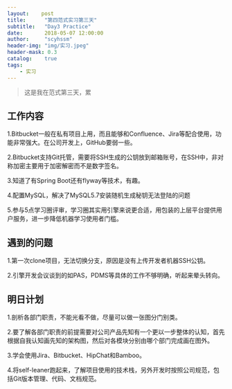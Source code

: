 ```yaml
---
layout:    post
title:      "第四范式实习第三天"
subtitle:   "Day3 Practice"
date:       2018-05-07 12:00:00
author:     "scyhssm"
header-img: "img/实习.jpeg"
header-mask: 0.3
catalog:    true
tags:
    - 实习
---
```


>这是我在范式第三天，累

## 工作内容
1.Bitbucket一般在私有项目上用，而且能够和Confluence、Jira等配合使用，功能非常强大。在公司开发上，GitHub要弱一些。

2.Bitbucket支持Git托管，需要将SSH生成的公钥放到邮箱账号，在SSH中，非对称加密主要用于加密解密而不是数字签名。

3.知道了有Spring Boot还有flyway等技术，有趣。

4.配置MySQL，解决了MySQL5.7安装随机生成秘钥无法登陆的问题

5.参与5点学习圈评审，学习圈其实用引擎来说更合适，用包装的上层平台提供用户服务，进一步降低机器学习使用者门槛。

## 遇到的问题
1.第一次clone项目，无法切换分支，原因是没有上传开发者机器SSH公钥。

2.引擎开发会议谈到的如PAS，PDMS等具体的工作不够明确，听起来晕头转向。

## 明日计划
1.剖析各部门职责，不能光看不做，尽量可以做一张图分门别类。

2.要了解各部门职责的前提需要对公司产品先知有一个更以一步整体的认知，首先根据自我认知画先知的架构图，然后对各模块分别由哪个部门完成画在图外。

3.学会使用Jira、Bitbucket、HipChat和Bamboo。

4.将self-leaner跑起来，了解项目使用的技术栈，另外开发时按照公司规范，包括Git版本管理、代码、文档规范。
